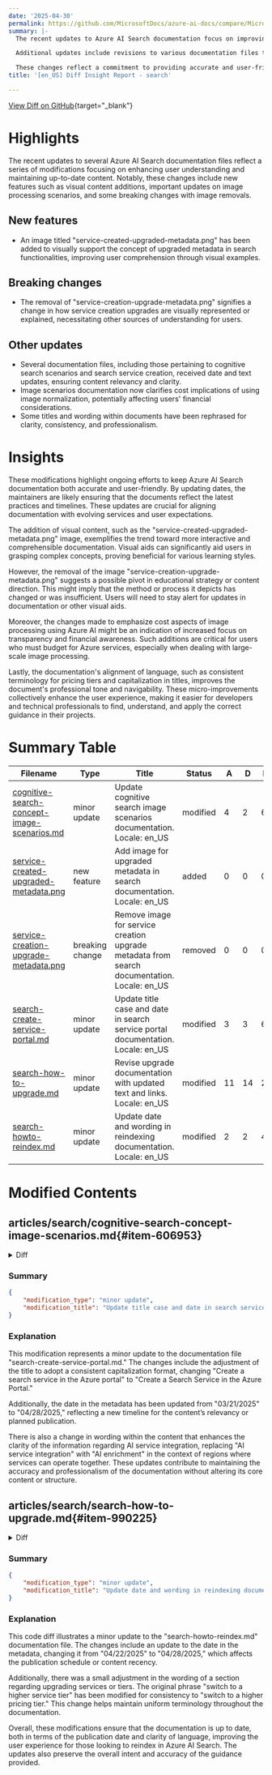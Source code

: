 ```yaml
---
date: '2025-04-30'
permalink: https://github.com/MicrosoftDocs/azure-ai-docs/compare/MicrosoftDocs:b7568a1...MicrosoftDocs:b8a8182
summary: |-
  The recent updates to Azure AI Search documentation focus on improving user understanding and ensuring content is current. Key modifications include the addition of a new image illustrating upgraded metadata in search functionalities, which enhances comprehension through visual examples. However, the removal of another image related to service creation upgrades indicates a shift in how these concepts are presented, requiring users to seek alternative sources for understanding.

  Additional updates include revisions to various documentation files to clarify content and ensure relevance, particularly regarding cognitive search scenarios and the cost implications of image normalization. Titles and wording enhancements have been made for better clarity and professionalism.

  These changes reflect a commitment to providing accurate and user-friendly documentation that keeps pace with evolving services and user needs. The emphasis on visual aids and financial transparency is particularly noteworthy, as it caters to diverse learning styles and budget considerations. The overall alignment of language and terminology throughout the documents contributes to a more professional and navigable user experience, facilitating easier access to necessary guidance for developers and technical professionals.
title: '[en_US] Diff Insight Report - search'

---
```


[View Diff on GitHub](https://github.com/MicrosoftDocs/azure-ai-docs/compare/MicrosoftDocs:b7568a1...MicrosoftDocs:b8a8182){target="_blank"}

# Highlights
The recent updates to several Azure AI Search documentation files reflect a series of modifications focusing on enhancing user understanding and maintaining up-to-date content. Notably, these changes include new features such as visual content additions, important updates on image processing scenarios, and some breaking changes with image removals.

## New features
- An image titled "service-created-upgraded-metadata.png" has been added to visually support the concept of upgraded metadata in search functionalities, improving user comprehension through visual examples.

## Breaking changes
- The removal of "service-creation-upgrade-metadata.png" signifies a change in how service creation upgrades are visually represented or explained, necessitating other sources of understanding for users.

## Other updates
- Several documentation files, including those pertaining to cognitive search scenarios and search service creation, received date and text updates, ensuring content relevancy and clarity.
- Image scenarios documentation now clarifies cost implications of using image normalization, potentially affecting users' financial considerations.
- Some titles and wording within documents have been rephrased for clarity, consistency, and professionalism.

# Insights
These modifications highlight ongoing efforts to keep Azure AI Search documentation both accurate and user-friendly. By updating dates, the maintainers are likely ensuring that the documents reflect the latest practices and timelines. These updates are crucial for aligning documentation with evolving services and user expectations.

The addition of visual content, such as the "service-created-upgraded-metadata.png" image, exemplifies the trend toward more interactive and comprehensible documentation. Visual aids can significantly aid users in grasping complex concepts, proving beneficial for various learning styles.

However, the removal of the image "service-creation-upgrade-metadata.png" suggests a possible pivot in educational strategy or content direction. This might imply that the method or process it depicts has changed or was insufficient. Users will need to stay alert for updates in documentation or other visual aids.

Moreover, the changes made to emphasize cost aspects of image processing using Azure AI might be an indication of increased focus on transparency and financial awareness. Such additions are critical for users who must budget for Azure services, especially when dealing with large-scale image processing.

Lastly, the documentation's alignment of language, such as consistent terminology for pricing tiers and capitalization in titles, improves the document's professional tone and navigability. These micro-improvements collectively enhance the user experience, making it easier for developers and technical professionals to find, understand, and apply the correct guidance in their projects.

# Summary Table
|  Filename  | Type |    Title    | Status | A  | D  | M  |
|------------|------|-------------|--------|----|----|----|
| [cognitive-search-concept-image-scenarios.md](#item-606953) | minor update | Update cognitive search image scenarios documentation. Locale: en_US | modified | 4 | 2 | 6 | 
| [service-created-upgraded-metadata.png](#item-72b496) | new feature | Add image for upgraded metadata in search documentation. Locale: en_US | added | 0 | 0 | 0 | 
| [service-creation-upgrade-metadata.png](#item-d1251d) | breaking change | Remove image for service creation upgrade metadata from search documentation. Locale: en_US | removed | 0 | 0 | 0 | 
| [search-create-service-portal.md](#item-f90159) | minor update | Update title case and date in search service portal documentation. Locale: en_US | modified | 3 | 3 | 6 | 
| [search-how-to-upgrade.md](#item-990225) | minor update | Revise upgrade documentation with updated text and links. Locale: en_US | modified | 11 | 14 | 25 | 
| [search-howto-reindex.md](#item-46738a) | minor update | Update date and wording in reindexing documentation. Locale: en_US | modified | 2 | 2 | 4 | 


# Modified Contents
## articles/search/cognitive-search-concept-image-scenarios.md{#item-606953}

<details>
<summary>Diff</summary>
````diff
@@ -6,7 +6,7 @@ author: HeidiSteen
 ms.author: heidist
 ms.service: azure-ai-search
 ms.topic: how-to
-ms.date: 04/14/2025
+ms.date: 04/28/2025
 ms.custom:
   - devx-track-csharp
   - ignite-2023
@@ -58,7 +58,9 @@ Azure Blob Storage is the most frequently used storage for image processing in A
 After the source files are set up, enable image normalization by setting the `imageAction` parameter in indexer configuration. Image normalization helps make images more uniform for downstream processing. Image normalization includes the following operations:
 
 + Large images are resized to a maximum height and width to make them uniform.
-+ For images that have metadata that specifies orientation, image rotation is adjusted for vertical loading.  
++ For images that have metadata that specifies orientation, image rotation is adjusted for vertical loading.
+
+Note that enabling `imageAction` (setting this parameter to other than `none`) will incur an additional charge for image extraction according to [Azure AI Search pricing](https://azure.microsoft.com/pricing/details/search/).
 
 Metadata adjustments are captured in a complex type created for each image. You can't opt out of the image normalization requirement. Skills that iterate over images, such as OCR and image analysis, expect normalized images.
 
````
</details>

### Summary

```json
{
    "modification_type": "minor update",
    "modification_title": "Update cognitive search image scenarios documentation. Locale: en_US"
}
```

### Explanation
In this modification, the documentation for cognitive search image scenarios has been updated with a minor update. The notable changes include an update to the date reflecting new information, where the previously stated date "04/14/2025" has been updated to "04/28/2025". 

Furthermore, additional information has been added to clarify the image normalization process, specifically highlighting that enabling the `imageAction` parameter will incur extra costs for image extraction as per Azure AI Search pricing details. This is intended to enhance user understanding of the implications of using image normalization in the context of Azure Blob Storage for image processing. 

Overall, the changes consist of four additions and two deletions across various sections of the document, ensuring that users are adequately informed about the image processing features and their associated costs.

## articles/search/media/search-how-to-upgrade/service-created-upgraded-metadata.png{#item-72b496}

### Summary

```json
{
    "modification_type": "new feature",
    "modification_title": "Add image for upgraded metadata in search documentation. Locale: en_US"
}
```

### Explanation
This modification introduces a new feature to the documentation by adding an image file titled "service-created-upgraded-metadata.png". This image is intended to visually represent a concept related to upgraded metadata within the context of search functionality. 

The addition enhances the instructional materials, providing users with a visual example that can improve understanding of the topic discussed in the accompanying documentation. No other changes, deletions, or modifications were made in this update, making it a straightforward addition aimed at enriching the user's learning experience.

## articles/search/media/search-how-to-upgrade/service-creation-upgrade-metadata.png{#item-d1251d}

### Summary

```json
{
    "modification_type": "breaking change",
    "modification_title": "Remove image for service creation upgrade metadata from search documentation. Locale: en_US"
}
```

### Explanation
This modification involves a breaking change in the documentation, specifically the removal of an image file named "service-creation-upgrade-metadata.png" from the search documentation. The removal indicates that this visual asset is no longer considered relevant or necessary for conveying information related to service creation upgrades in the context of search operations.

By taking this image out of the documentation, it may imply that the content it represented has been updated or replaced with new information, or the image was found to be misleading or not benefitting the users. Consequently, users seeking guidance related to service creation upgrades may no longer find this particular visual reference, thus requiring them to rely on alternative sources or updated content for comprehensive understanding.

## articles/search/search-create-service-portal.md{#item-f90159}

<details>
<summary>Diff</summary>
````diff
@@ -1,5 +1,5 @@
 ---
-title: 'Create a search service in the Azure portal'
+title: 'Create a Search Service in the Azure Portal'
 titleSuffix: Azure AI Search
 description: Learn how to set up an Azure AI Search resource in the Azure portal. Choose resource groups, regions, and a pricing tier.
 
@@ -11,7 +11,7 @@ ms.custom:
   - references_regions
   - build-2024
 ms.topic: how-to
-ms.date: 03/21/2025
+ms.date: 04/28/2025
 ---
 
 # Create an Azure AI Search service in the Azure portal
@@ -120,7 +120,7 @@ In most cases, choose a region near you, unless any of the following apply:
 
    + Start with [Azure OpenAI regions](/azure/ai-services/openai/concepts/models#model-summary-table-and-region-availability) because they have the most variability. Azure OpenAI provides embedding models and chat models for RAG and integrated vectorization.
 
-   + Check [Azure AI Search regions](search-region-support.md#azure-public-regions) for a match to your Azure OpenAI region. If you're using OCR, entity recognition, or other skills backed by Azure AI, the **AI service integration** column indicates whether Azure AI services multi-service and Azure AI Search are in the same region.
+   + Check [Azure AI Search regions](search-region-support.md#azure-public-regions) for a match to your Azure OpenAI region. If you're using OCR, entity recognition, or other skills backed by Azure AI, the **AI enrichment** column indicates whether Azure AI services multi-service and Azure AI Search are in the same region.
 
    + Check [multimodal embedding regions](/azure/ai-services/computer-vision/overview-image-analysis#region-availability) for multimodal APIs and image search. This API is accessed through an Azure AI services multi-service account, but in general, it's available in fewer regions than Azure AI services multi-service.
 
````
</details>

### Summary

```json
{
    "modification_type": "minor update",
    "modification_title": "Update title case and date in search service portal documentation. Locale: en_US"
}
```

### Explanation
This modification represents a minor update to the documentation file "search-create-service-portal.md." The changes include the adjustment of the title to adopt a consistent capitalization format, changing "Create a search service in the Azure portal" to "Create a Search Service in the Azure Portal." 

Additionally, the date in the metadata has been updated from "03/21/2025" to "04/28/2025," reflecting a new timeline for the content’s relevancy or planned publication. 

There is also a change in wording within the content that enhances the clarity of the information regarding AI service integration, replacing "AI service integration" with "AI enrichment" in the context of regions where services can operate together. These updates contribute to maintaining the accuracy and professionalism of the documentation without altering its core content or structure.

## articles/search/search-how-to-upgrade.md{#item-990225}

<details>
<summary>Diff</summary>
````diff
@@ -8,7 +8,7 @@ ms.author: haileytapia
 ms.service: azure-ai-search
 ms.topic: how-to
 ms.custom: references_regions
-ms.date: 04/10/2025
+ms.date: 04/29/2025
 ---
 
 # Upgrade your Azure AI Search service in the Azure portal
@@ -26,7 +26,7 @@ This article describes how to upgrade your service in the [Azure portal](https:/
 
 ## About service upgrades
 
-In April 2024, Azure AI Search increased the [storage capacity](search-limits-quotas-capacity.md#service-limits) of newly created search services. Services created before April 2024 saw no capacity changes, so if you wanted larger and faster partitions, you had to create a new service. However, some older services can now be upgraded to benefit from the higher capacity partitions.
+In April 2024, Azure AI Search increased the [storage capacity](search-limits-quotas-capacity.md#service-limits) of newly created search services. Services created before April 2024 saw no capacity changes, so if you wanted larger and faster partitions, you had to create a new service. However, some older services can now be upgraded to benefit from the higher-capacity partitions.
 
 In this preview, an upgrade only increases the [storage limit](#higher-storage-limits) and [vector index size](#higher-vector-limits) of [eligible services](#upgrade-eligibility).
 
@@ -35,15 +35,12 @@ In this preview, an upgrade only increases the [storage limit](#higher-storage-l
 To qualify for an upgrade, your service:
 
 > [!div class="checklist"]
-> + Must have been created before April 2024. Services created after April 2024 should already have higher capacity. To see when you created your service, [check your service creation date](#check-your-service-creation-or-upgrade-date).
-> + Must be in a region where higher capacity is enabled.
-> + Must be in one of the following regions:
->   + East US
->   + North Central US
->   + West Central US
->   + UK South
+> + Must have been [created before April 3, 2024](#check-your-service-creation-or-upgrade-date). Services created after this date should already have higher capacity.
+> + Must be in a [region where higher capacity is enabled](search-region-support.md). Most regions provide higher-capacity partitions. Exceptions are noted in the footnotes of each table.
 
-<!-- Check the footnotes in the [list of supported regions](search-region-support.md). -->
+> [!IMPORTANT]
+> + Some search services created before January 1, 2019 don't support upgrades. In this situation, you must create a new service in a high-capacity region to get increased storage and vector limits.
+> + Upgrades are subject to [capacity constraints](search-region-support.md). If regional capacity is constrained for your pricing tier, your service can't be upgraded.
 
 ### Higher storage limits
 
@@ -71,11 +68,11 @@ For [eligible services](#upgrade-eligibility), the following table compares the
 
 ## Check your service creation or upgrade date
 
-On the **Overview** page, you can view various metadata about your search service, including the **Create date (UTC)** and **Upgrade date (UTC)**.
+On the **Overview** page, you can view various metadata about your search service, including **Date created** and **Date upgraded**.
 
-:::image type="content" source="media/search-how-to-upgrade/service-creation-upgrade-metadata.png" alt-text="Screenshot of the service creation and service upgrade dates in the Azure portal." border="true" lightbox="media/search-how-to-upgrade/service-creation-upgrade-metadata.png":::
+:::image type="content" source="media/search-how-to-upgrade/service-created-upgraded-metadata.png" alt-text="Screenshot of the service creation and service upgrade dates in the Azure portal." border="true" lightbox="media/search-how-to-upgrade/service-created-upgraded-metadata.png":::
 
-The date you created your service partially determines its [upgrade eligibility](#upgrade-eligibility). If your service has never been upgraded, the **Upgrade date (UTC)** doesn't appear.
+The date you created your service partially determines its [upgrade eligibility](#upgrade-eligibility). If your service has never been upgraded, **Date upgraded** doesn't appear.
 
 ## Upgrade your service
 
@@ -89,7 +86,7 @@ To upgrade your service:
 
    :::image type="content" source="media/search-how-to-upgrade/upgrade-button.png" alt-text="Screenshot of the Upgrade button on the command bar in the Azure portal." border="true" lightbox="media/search-how-to-upgrade/upgrade-button.png":::
 
-   If this button appears dimmed, an upgrade isn’t available for your service. Your service either has the [latest upgrade](#check-your-service-creation-or-upgrade-date) or is in an [unsupported region](#upgrade-eligibility).
+   If this button appears dimmed, an upgrade isn’t available for your service. Your service either [has the latest upgrade](#check-your-service-creation-or-upgrade-date) or [doesn't qualify for an upgrade](#upgrade-eligibility).
 
 1. Review the upgrade details for your service, and then select **Upgrade**.
 
````
</details>

### Summary

```json
{
    "modification_type": "minor update",
    "modification_title": "Revise upgrade documentation with updated text and links. Locale: en_US"
}
```

### Explanation
This modification entails a minor update to the "search-how-to-upgrade.md" documentation file. The changes include an update to the date in the metadata, changing it from "04/10/2025" to "04/29/2025." Furthermore, the content has undergone edits for clarity and precision.

Significant updates were made to enhance the descriptions regarding service upgrades. Terminology was adjusted to provide clearer instructions and eligibility criteria. For instance, phrases were refined for better readability, such as changing "Must have been created before April 2024" to "Must have been created before April 3, 2024" for specificity.

Additionally, there were modifications to the images referenced in the document, with a new image source and alt-text reflecting the updated context of service creation and upgrade dates. The overall revision aims to present clearer instructions on upgrading Azure AI Search services while ensuring users are informed of any capacity constraints and eligibility criteria relevant to their services. These changes enhance user understanding and improve the usability of the documentation.

## articles/search/search-howto-reindex.md{#item-46738a}

<details>
<summary>Diff</summary>
````diff
@@ -11,7 +11,7 @@ ms.service: azure-ai-search
 ms.custom:
   - ignite-2024
 ms.topic: how-to
-ms.date: 04/22/2025
+ms.date: 04/28/2025
 ---
 
 # Update or rebuild an index in Azure AI Search
@@ -233,7 +233,7 @@ Some modifications require an index drop and rebuild, replacing a current index
 | Assign an analyzer to a field | [Analyzers](search-analyzers.md) are defined in an index, assigned to fields, and then invoked during indexing to inform how tokens are created. You can add a new analyzer definition to an index at any time, but you can only *assign* an analyzer when the field is created. This is true for both the **analyzer** and **indexAnalyzer** properties. The **searchAnalyzer** property is an exception (you can assign this property to an existing field). |
 | Update or delete an analyzer definition in an index | You can't delete or change an existing analyzer configuration (analyzer, tokenizer, token filter, or char filter) in the index unless you rebuild the entire index. |
 | Add a field to a suggester | If a field already exists and you want to add it to a [Suggesters](index-add-suggesters.md) construct, rebuild the index. |
-| Upgrade your service or tier | If you need more capacity, check if you can [upgrade your service](search-how-to-upgrade.md) or [switch to a higher service tier](search-capacity-planning.md#change-your-pricing-tier). If not, you must create a new service and rebuild your indexes from scratch. To help automate this process, you can use a code sample that backs up your index to a series of JSON files. You can then recreate the index in a search service you specify. |
+| Upgrade your service or tier | If you need more capacity, check if you can [upgrade your service](search-how-to-upgrade.md) or [switch to a higher pricing tier](search-capacity-planning.md#change-your-pricing-tier). If not, you must create a new service and rebuild your indexes from scratch. To help automate this process, you can use a code sample that backs up your index to a series of JSON files. You can then recreate the index in a search service you specify. |
 
 The order of operations is:
 
````
</details>

### Summary

```json
{
    "modification_type": "minor update",
    "modification_title": "Update date and wording in reindexing documentation. Locale: en_US"
}
```

### Explanation
This code diff illustrates a minor update to the "search-howto-reindex.md" documentation file. The changes include an update to the date in the metadata, changing it from "04/22/2025" to "04/28/2025," which affects the publication schedule or content recency.

Additionally, there was a small adjustment in the wording of a section regarding upgrading services or tiers. The original phrase "switch to a higher service tier" has been modified for consistency to "switch to a higher pricing tier." This change helps maintain uniform terminology throughout the documentation.

Overall, these modifications ensure that the documentation is up to date, both in terms of the publication date and clarity of language, improving the user experience for those looking to reindex in Azure AI Search. The updates also preserve the overall intent and accuracy of the guidance provided.


